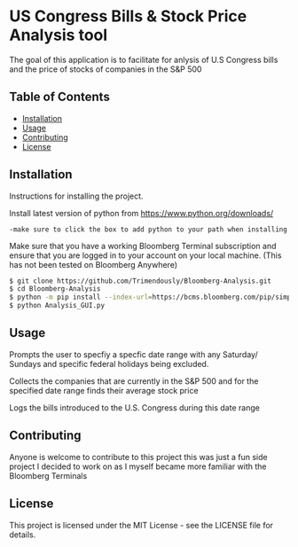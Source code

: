 # US Congress Bills & Stock Price Analysis tool

The goal of this application is to facilitate for anlysis of U.S Congress bills and the price of stocks of companies in the S&P 500

## Table of Contents

- [Installation](#installation)
- [Usage](#usage)
- [Contributing](#contributing)
- [License](#license)

## Installation

Instructions for installing the project.

Install latest version of python from https://www.python.org/downloads/
    
    -make sure to click the box to add python to your path when installing


Make sure that you have a working Bloomberg Terminal subscription and ensure that you are logged in to your account on your local machine.
(This has not been tested on Bloomberg Anywhere)
``` bash
$ git clone https://github.com/Trimendously/Bloomberg-Analysis.git
$ cd Bloomberg-Analysis
$ python -m pip install --index-url=https://bcms.bloomberg.com/pip/simple blpapi
$ python Analysis_GUI.py
```

## Usage
Prompts the user to specfiy a specfic date range with any Saturday/ Sundays and specific federal holidays being excluded.

Collects the companies that are currently in the S&P 500
and for the specified date range finds their average stock price

Logs the bills introduced to the U.S. Congress during this date range

## Contributing
Anyone is welcome to contribute to this project this was just a fun side project I decided to work on as I myself became more familiar with the Bloomberg Terminals

## License
This project is licensed under the MIT License - see the LICENSE file for details.
